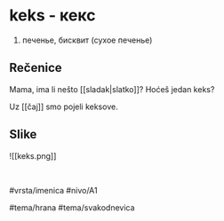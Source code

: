 # keks - кекс

1. печенье, бисквит (сухое печенье)

## Rečenice

Mama, ima li nešto [[sladak|slatko]]? Hoćeš jedan keks?

Uz [[čaj]] smo pojeli keksove.

## Slike

![[keks.png]]

<br>

#vrsta/imenica
#nivo/A1

#tema/hrana
#tema/svakodnevica
